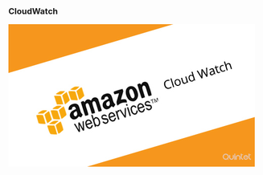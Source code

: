 ### CloudWatch

![Alt Text](https://github.com/yhidetoshi/Pictures/raw/master/aws/Amazon_cloud_watch.jpg)
